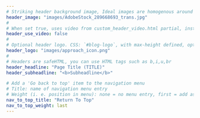 ```yaml
---
# Striking header background image, Ideal images are homogenous around the centre and contrasting to the text. Non-ideal images can use `title_guard`
header_image: "images/AdobeStock_289668693_trans.jpg"
#
# When set true, uses video from custom_header_video.html partial, instead of header_image
header_use_video: false
#
# Optional header logo. CSS: `#blog-logo`, with max-height defined, optimize to prevent scaling
header_logo: "images/approach_icon.png"
#
# Headers are safeHTML, you can use HTML tags such as b,i,u,br
header_headline: "Page Title (TITLE)"
header_subheadline: "<b>Subheadline</b>"

# Add a 'Go back to top' item to the navigation menu
# Title: name of navigation menu entry
# Weight (i. e. position in menu): none = no menu entry, first = add as first entry, last = ad as last entry
nav_to_top_title: "Return To Top"
nav_to_top_weight: last
---
```

